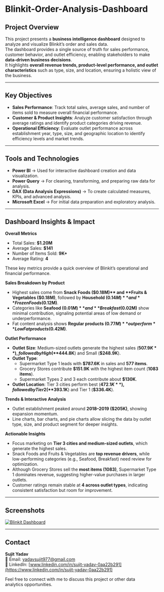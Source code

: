 # Blinkit-Order-Analysis-Dashboard

## Project Overview
This project presents a **business intelligence dashboard** designed to analyze and visualize Blinkit’s order and sales data.  
The dashboard provides a single source of truth for sales performance, customer behavior, and outlet efficiency, enabling stakeholders to make **data-driven business decisions**.  
It highlights **overall revenue trends, product-level performance, and outlet characteristics** such as type, size, and location, ensuring a holistic view of the business.  

---

## Key Objectives
- **Sales Performance**: Track total sales, average sales, and number of items sold to measure overall financial performance.  
- **Customer & Product Insights**: Analyze customer satisfaction through average ratings and identify product categories driving revenue.  
- **Operational Efficiency**: Evaluate outlet performance across establishment year, type, size, and geographic location to identify efficiency levels and market trends.  

---

## Tools and Technologies
- **Power BI** → Used for interactive dashboard creation and data visualization.  
- **Power Query** → For cleaning, transforming, and preparing raw data for analysis.  
- **DAX (Data Analysis Expressions)** → To create calculated measures, KPIs, and advanced analysis.  
- **Microsoft Excel** → For initial data preparation and exploratory analysis.  

---

## Dashboard Insights & Impact

**Overall Metrics**  
- Total Sales: **$1.20M**  
- Average Sales: **$141**  
- Number of Items Sold: **9K+**  
- Average Rating: **4**  

These key metrics provide a quick overview of Blinkit’s operational and financial performance.  


**Sales Breakdown by Product**  
- Highest sales come from **Snack Foods ($0.18M)** and **Fruits & Vegetables ($0.18M)**, followed by **Household ($0.14M)** and **Frozen Foods ($0.12M)**.  
- Categories like **Seafood ($0.01M)** and **Breakfast ($0.02M)** show minimal contribution, signaling potential areas of low demand or underperformance.  
- Fat content analysis shows **Regular products ($0.77M)** outperform **Low Fat products ($0.42M)**. 


**Outlet Performance**  
- **Outlet Size**: Medium-sized outlets generate the highest sales (**$507.9K**), followed by High (**$444.8K**) and Small (**$248.9K**).  
- **Outlet Type**:  
  - Supermarket Type 1 leads with **$787.6K** in sales and **577 items**.  
  - Grocery Stores contribute **$151.9K** with the highest item count (**1083 items**).  
  - Supermarket Types 2 and 3 each contribute about **$130K**.  
- **Outlet Location**: Tier 3 cities perform best (**$472.1K**), followed by Tier 2 (**$393.1K**) and Tier 1 (**$336.4K**).
    

**Trends & Interactive Analysis**  
- Outlet establishment peaked around **2018–2019 ($205K)**, showing expansion momentum.  
- Line charts, bar charts, and pie charts allow slicing the data by outlet type, size, and product segment for deeper insights.
  

**Actionable Insights**  
- Focus marketing on **Tier 3 cities and medium-sized outlets**, which generate the highest sales.  
- Snack Foods and Fruits & Vegetables are **top revenue drivers**, while low-performing categories (e.g., Seafood, Breakfast) need review for optimization.  
- Although Grocery Stores sell the **most items (1083)**, Supermarket Type 1 dominates revenue, suggesting higher-value purchases in larger outlets.  
- Customer ratings remain stable at **4 across outlet types**, indicating consistent satisfaction but room for improvement.  

---

## Screenshots
[![Blinkit Dashboard](https://github.com/yourusername/blinkit-order-analysis-dashboard/blob/main/Blinkit%20Dashboard.png) ](https://github.com/sujityadav0505/Blinkit-PowerBI-Dashboard/blob/main/Blinkit%20Dashboard.png) 

---

## Contact
**Sujit Yadav**  
📧 Email: [yadavsujit977@gmail.com](mailto:yadavsujit977@gmail.com)  
🔗 LinkedIn: [www.linkedin.com/in/sujit-yadav-0aa22b291](https://www.linkedin.com/in/sujit-yadav-0aa22b291)  



Feel free to connect with me to discuss this project or other data analytics opportunities.
